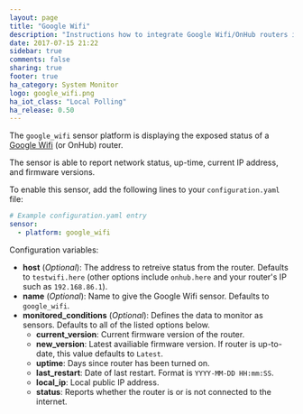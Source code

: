 ```yaml
---
layout: page
title: "Google Wifi"
description: "Instructions how to integrate Google Wifi/OnHub routers into Home Assistant."
date: 2017-07-15 21:22
sidebar: true
comments: false
sharing: true
footer: true
ha_category: System Monitor
logo: google_wifi.png
ha_iot_class: "Local Polling"
ha_release: 0.50
---
```



The `google_wifi` sensor platform is displaying the exposed status of a [Google Wifi](https://madeby.google.com/wifi/) (or OnHub) router.

The sensor is able to report network status, up-time, current IP address, and firmware versions.

To enable this sensor, add the following lines to your `configuration.yaml` file:

```yaml
# Example configuration.yaml entry
sensor:
  - platform: google_wifi
```

Configuration variables:

- **host** (*Optional*): The address to retreive status from the router. Defaults to `testwifi.here` (other options include `onhub.here` and your router's IP such as `192.168.86.1`).
- **name** (*Optional*): Name to give the Google Wifi sensor. Defaults to `google_wifi`.
- **monitored_conditions** (*Optional*): Defines the data to monitor as sensors. Defaults to all of the listed options below.
  - **current_version**: Current firmware version of the router.
  - **new_version**: Latest availiable firmware version.  If router is up-to-date, this value defaults to `Latest`.
  - **uptime**: Days since router has been turned on.
  - **last_restart**: Date of last restart.  Format is `YYYY-MM-DD HH:mm:SS`.
  - **local_ip**: Local public IP address.
  - **status**: Reports whether the router is or is not connected to the internet.

